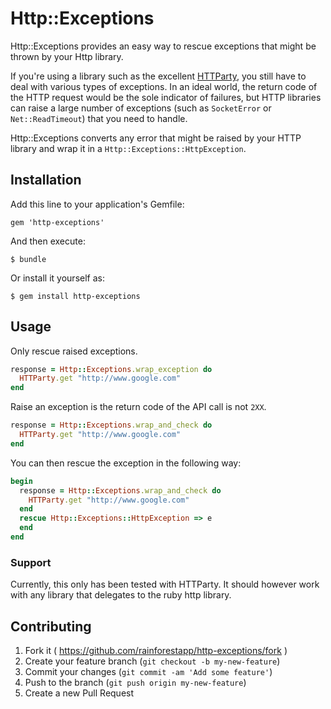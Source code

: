 # Http::Exceptions

Http::Exceptions provides an easy way to rescue exceptions that might be thrown by your Http library.

If you're using a library such as the excellent [HTTParty](https://github.com/jnunemaker/httparty), you still have to deal with various types of exceptions. In an ideal world, the return code of the HTTP request would be the sole indicator of failures, but HTTP libraries can raise a large number of exceptions (such as `SocketError` or `Net::ReadTimeout`) that you need to handle.

Http::Exceptions converts any error that might be raised by your HTTP library and wrap it in a `Http::Exceptions::HttpException`.

## Installation

Add this line to your application's Gemfile:

    gem 'http-exceptions'

And then execute:

    $ bundle

Or install it yourself as:

    $ gem install http-exceptions

## Usage

Only rescue raised exceptions.

```ruby
response = Http::Exceptions.wrap_exception do
  HTTParty.get "http://www.google.com"
end
```

Raise an exception is the return code of the API call is not `2XX`.

```ruby
response = Http::Exceptions.wrap_and_check do
  HTTParty.get "http://www.google.com"
end
```

You can then rescue the exception in the following way:

```ruby
begin
  response = Http::Exceptions.wrap_and_check do
    HTTParty.get "http://www.google.com"
  end
  rescue Http::Exceptions::HttpException => e
  end
end
```

### Support

Currently, this only has been tested with HTTParty. It should however work with any library that delegates to the ruby http library.

## Contributing

1. Fork it ( https://github.com/rainforestapp/http-exceptions/fork )
2. Create your feature branch (`git checkout -b my-new-feature`)
3. Commit your changes (`git commit -am 'Add some feature'`)
4. Push to the branch (`git push origin my-new-feature`)
5. Create a new Pull Request
